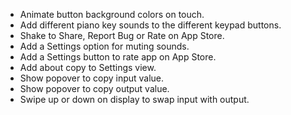 - Animate button background colors on touch.
- Add different piano key sounds to the different keypad buttons.
- Shake to Share, Report Bug or Rate on App Store.
- Add a Settings option for muting sounds.
- Add a Settings button to rate app on App Store.
- Add about copy to Settings view.
- Show popover to copy input value.
- Show popover to copy output value.
- Swipe up or down on display to swap input with output.
